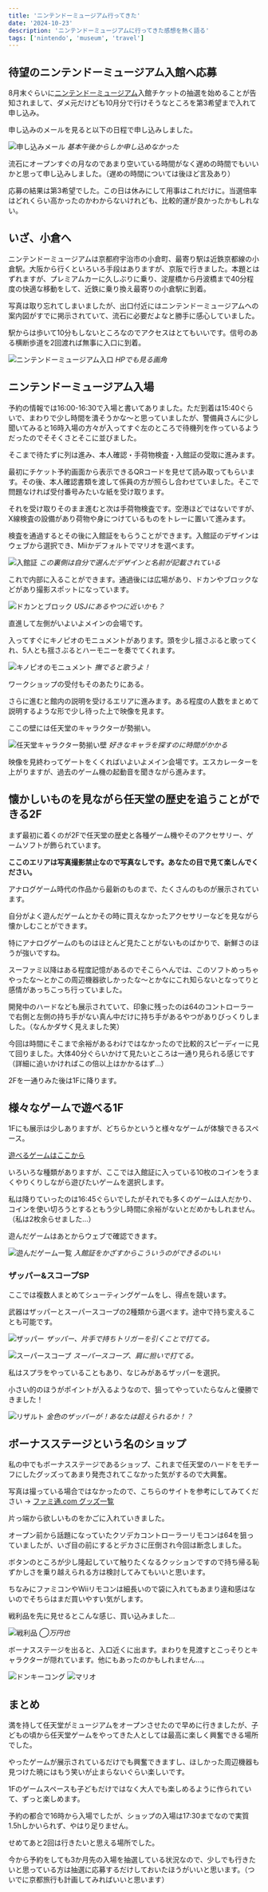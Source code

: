 ```yaml
---
title: 'ニンテンドーミュージアム行ってきた'
date: '2024-10-23'
description: 'ニンテンドーミュージアムに行ってきた感想を熱く語る'
tags: ['nintendo', 'museum', 'travel']
---
```


## 待望のニンテンドーミュージアム入館へ応募

8月末ぐらいに[ニンテンドーミュージアム](https://museum.nintendo.com/index.html)入館チケットの抽選を始めることが告知されまして、ダメ元だけども10月分で行けそうなところを第3希望まで入れて申し込み。

申し込みのメールを見ると以下の日程で申し込みしました。

![申し込みメール](/nintendo-museum/ticket.png)
*基本午後からしか申し込めなかった*

流石にオープンすぐの月なのであまり空いている時間がなく遅めの時間でもいいかと思って申し込みしました。（遅めの時間については後ほど言及あり）

応募の結果は第3希望でした。この日は休みにして用事はこれだけに。当選倍率はどれくらい高かったのかわからないけれども、比較的運が良かったかもしれない。

## いざ、小倉へ

ニンテンドーミュージアムは京都府宇治市の小倉町、最寄り駅は近鉄京都線の小倉駅。大阪から行くといろいろ手段はありますが、京阪で行きました。本題とはずれますが、プレミアムカーに久しぶりに乗り、淀屋橋から丹波橋まで40分程度の快適な移動をして、近鉄に乗り換え最寄りの小倉駅に到着。

写真は取り忘れてしまいましたが、出口付近にはニンテンドーミュージアムへの案内図がすでに掲示されていて、流石に必要だよなと勝手に感心していました。

駅からは歩いて10分もしないところなのでアクセスはとてもいいです。信号のある横断歩道を2回渡れば無事に入口に到着。

![ニンテンドーミュージアム入口](/nintendo-museum/entrance.webp)
*HPでも見る画角*

## ニンテンドーミュージアム入場

予約の情報では16:00-16:30で入場と書いてありました。ただ到着は15:40ぐらいで、まわりで少し時間を潰そうかな～と思っていましたが、警備員さんに少し聞いてみると16時入場の方々が入ってすぐ左のところで待機列を作っているようだったのでそそくさとそこに並びました。

そこまで待たずに列は進み、本人確認・手荷物検査・入館証の受取に進みます。

最初にチケット予約画面から表示できるQRコードを見せて読み取ってもらいます。その後、本人確認書類を渡して係員の方が照らし合わせていました。そこで問題なければ受付番号みたいな紙を受け取ります。

それを受け取りそのまま進むと次は手荷物検査です。空港ほどではないですが、X線検査の設備があり荷物や身につけているものをトレーに置いて進みます。

検査を通過するとその後に入館証をもらうことができます。入館証のデザインはウェブから選択でき、Miiかデフォルトでマリオを選べます。

![入館証](/nintendo-museum/card.webp)
*この裏側は自分で選んだデザインと名前が記載されている*

これで内部に入ることができます。通過後には広場があり、ドカンやブロックなどがあり撮影スポットになっています。

![ドカンとブロック](/nintendo-museum/garden.webp)
*USJにあるやつに近いかも？*

直進して左側がいよいよメインの会場です。

入ってすぐにキノピオのモニュメントがあります。頭を少し揺さぶると歌ってくれ、5人とも揺さぶるとハーモニーを奏でてくれます。

![キノピオのモニュメント](/nintendo-museum/toad.webp)
*撫でると歌うよ！*

ワークショップの受付もそのあたりにある。

さらに進むと館内の説明を受けるエリアに進みます。ある程度の人数をまとめて説明するような形で少し待った上で映像を見ます。

ここの壁には任天堂のキャラクターが勢揃い。

![任天堂キャラクター勢揃い壁](/nintendo-museum/wall.webp)
*好きなキャラを探すのに時間がかかる*

映像を見終わってゲートをくくればいよいよメイン会場です。エスカレーターを上がりますが、過去のゲーム機の起動音を聞きながら進みます。

## 懐かしいものを見ながら任天堂の歴史を追うことができる2F

まず最初に着くのが2Fで任天堂の歴史と各種ゲーム機やそのアクセサリー、ゲームソフトが飾られています。

**ここのエリアは写真撮影禁止なので写真なしです。あなたの目で見て楽しんでください。**

アナログゲーム時代の作品から最新のものまで、たくさんのものが展示されています。

自分がよく遊んだゲームとかその時に買えなかったアクセサリーなどを見ながら懐かしむことができます。

特にアナログゲームのものはほとんど見たことがないものばかりで、新鮮さのほうが強いですね。

スーファミ以降はある程度記憶があるのでそこらへんでは、このソフトめっちゃやったな～とかこの周辺機器欲しかったな～とかなにこれ知らないとなってりと感情があっちこっち行っていました。

開発中のハードなども展示されていて、印象に残ったのは64のコントローラーで右側と左側の持ち手がない真ん中だけに持ち手があるやつがありびっくりしました。（なんかダサく見えました笑）

今回は時間にそこまで余裕があるわけではなかったので比較的スピーディーに見て回りました。大体40分ぐらいかけて見たいところは一通り見られる感じです（詳細に追いかければこの倍以上はかかるはず…）

2Fを一通りみた後は1Fに降ります。

## 様々なゲームで遊べる1F

1Fにも展示は少しありますが、どちらかというと様々なゲームが体験できるスペース。

[遊べるゲームはここから](https://museum.nintendo.com/exhibition/index.html)

いろいろな種類がありますが、ここでは入館証に入っている10枚のコインをうまくやりくりしながら遊びたいゲームを選択します。

私は降りていったのは16:45ぐらいでしたがそれでも多くのゲームは人だかり、コインを使い切ろうとするともう少し時間に余裕がないとだめかもしれません。（私は2枚余らせました…）

遊んだゲームはあとからウェブで確認できます。

![遊んだゲーム一覧](/nintendo-museum/play-history.png)
*入館証をかざすからこういうのができるのいい*

### ザッパー&スコープSP

ここでは複数人まとめてシューティングゲームをし、得点を競います。

武器はザッパーとスーパースコープの2種類から選べます。途中で持ち変えることも可能です。

![ザッパー](/nintendo-museum/zapper.webp)
*ザッパー、片手で持ちトリガーを引くことで打てる。*

![スーパースコープ](/nintendo-museum/superscope.webp)
*スーパースコープ、肩に担いで打てる。*

私はスプラをやっていることもあり、なじみがあるザッパーを選択。

小さい的のほうがポイントが入るようなので、狙ってやっていたらなんと優勝できました！

![リザルト](/nintendo-museum/zapper-scope-results.jpg)
*金色のザッパーが！あなたは超えられるか！？*

## ボーナスステージという名のショップ

私の中でもボーナスステージであるショップ、これまで任天堂のハードをモチーフにしたグッズってあまり発売されてこなかった気がするので大興奮。

写真は撮っている場合ではなかったので、こちらのサイトを参考にしてみてください → [ファミ通.com グッズ一覧](https://www.famitsu.com/article/202410/20115)

片っ端から欲しいものをかごに入れていきました。

オープン前から話題になっていたクソデカコントローラーリモコンは64を狙っていましたが、いざ目の前にするとデカさに圧倒され今回は断念しました。

ボタンのところが少し隆起していて触りたくなるクッションですので持ち帰る恥ずかしさを乗り越えられる方は検討してみてもいいと思います。

ちなみにファミコンやWiiリモコンは細長いので袋に入れてもあまり違和感はないのでそちらはまだ買いやすい気がします。

戦利品を先に見せるとこんな感じ、買い込みました…

![戦利品](/nintendo-museum/souvenir.webp)
*◯万円也*

ボーナスステージを出ると、入口近くに出ます。まわりを見渡すとこっそりとキャラクターが隠れています。他にもあったのかもしれません…。

![ドンキーコング](/nintendo-museum/donkey-kong.webp)
![マリオ](/nintendo-museum/wall-mario.webp)

## まとめ

満を持して任天堂がミュージアムをオープンさせたので早めに行きましたが、子どもの頃から任天堂ゲームをやってきた人としては最高に楽しく興奮できる場所でした。

やったゲームが展示されているだけでも興奮できますし、ほしかった周辺機器も見つけた暁にはもう笑いが止まらないぐらい楽しいです。

1Fのゲームスペースも子どもだけではなく大人でも楽しめるように作られていて、ずっと楽しめます。

予約の都合で16時から入場でしたが、ショップの入場は17:30までなので実質1.5hしかいられず、やはり足りません。

せめてあと2回は行きたいと思える場所でした。

今から予約をしても3か月先の入場を抽選している状況なので、少しでも行きたいと思っている方は抽選に応募するだけしておいたほうがいいと思います。（ついでに京都旅行も計画してみればいいと思います）
